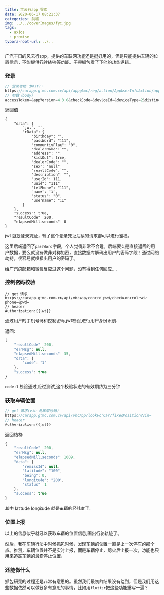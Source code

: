 ```yaml
---
title: 丰云行app 探索
date: 2020-06-17 08:21:37
categories: 前端
img: ../../coverImages/fyx.jpg
tags:
  - axios
  - promise
typora-root-url: ..\..
---
```


广汽丰田的风云行app，提供的车联网功能还是挺好用的，但是只能提供车辆的位置信息，不能提供行驶轨迹等功能。于是抓包看了下他的功能逻辑。

### 登录

```js
// 登录地址（post）：
https://carapp.gtmc.com.cn/api/appgtmc/reg/action/AppUserInfoAction/appUserLogin.json
// 参数（body）
accessToken=&appVersion=4.3.0&checkCode=&deviceId=&deviceType=2&distinctId=&loginType=2&password=&phoneName=&phoneNumber=&pushId=
```

返回值：

```
{
    "data": {
        "jwt": "",
        "rData": {
            "birthday": "",
            "passWord": "111",
            "communtiyFlag": "0",
            "dealerName": "",
            "address": "",
            "kickOut": true,
            "dealerCode": "",
            "sex": "null",
            "resultCode": "",
            "description": "",
            "userId": 111,
            "uuid": "111",
            "telPhone": "111",
            "name": "1",
            "status": "0",
            "username": "11"
        }
    },
    "success": true,
    "resultCode": 200,
    "elapsedMilliseconds": 0
}
```

jwt 就是登录凭证，有了这个登录凭证后续的请求都可以进行鉴权。

这里后端返回了`passWord`字段，个人觉得非常不合适。后端要么是直接返回的用户数据，要么就没有做非对称加密，直接数据库解码出用户的密码字段！通过网络劫持，很容易就嗅探出用户的密码了。

给广汽的邮箱和微信反应过这个问题，没有得到任何回应....



### 控制密码校验

```
// get 请求
https://carapp.gtmc.com.cn/api/vhcApp/controlpwd/checkControlPwd?phone=&pwd=
// header 
Authorization:{{jwt}}
```

通过用户的手机号码和控制密码,jwt校验,进行用户身份识别.

返回:

```js
{
    "resultCode": 200,
    "errMsg": null,
    "elapsedMilliseconds": 35,
    "data": {
        "code": "1"
    },
    "success": true
}
```

`code:1` 校验通过,经过测试,这个校验状态的有效期约为三分钟



### 获取车辆位置

```js
// get 请求(vin 是车架号码)
https://carapp.gtmc.com.cn/api/vhcApp/lookForCar/fixedPosition?vin=
// header 
Authorization:{{jwt}}
```



返回结构:

```js
{
    "resultCode": 200,
    "errMsg": null,
    "elapsedMilliseconds": 1009,
    "data": {
        "remissId": null,
        "latitude": "100",
        "being": 0,
        "longitude": "200",
        "status": 1
    },
    "success": true
}
```

其中 latitude longitude 就是车辆的经纬度了.



### 位置上报

以上的信息似乎就可以获取车辆的位置信息,画出行驶轨迹了。

然后，我在车辆行驶中时候抓包时候，发现车辆的位置一直是上一次停车的那个点。推测，车辆位置并不是实时上报，而是车辆停止，熄火后上报一次，功能也只用来追踪车辆的最终停止位置。



### 还能做什么

抓包研究的过程还是非常有意思的。虽然我们最初的结果没有达到，但是我们用这些数据依然可以做很多有意思的事情，比如用`flutter`把这些功能重写一遍？